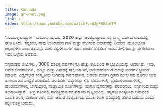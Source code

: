 ```yaml
---
title: Kannada
image: qr-knot.png
link: /
video: https://www.youtube.com/watch?v=W3pP884pmTM
---
```

<!--StartFragment-->

ʼಸಂಯುಕ್ತ ರಾಷ್ಟ್ರಗಳ ʼ ಸಾಮಾನ್ಯ ಸಭೆಯು, 2020 ಅನ್ನು ,ಅಂತರ್ರಾಷ್ಟ್ರೀಯ ಸಸ್ಯ ಸ್ವಾಸ್ಥ್ಯ ವರ್ಷದ ರೂಪದಲ್ಲಿ ಘೋಷಿಸಿದೆ.  ಸಸ್ಯಕುಲ, ನಾವು ಉಸಿರಾಡುವ ಗಾಳಿ ಮತ್ತು ಸೇವಿಸುವ ಆಹಾರವನ್ನು ನೀಡುವ  ಮೂಲಭೂತ ಆಧಾರಗಳು ಎಂಬ ತತ್ವವನ್ನು ಮೀರಿ ಸಸ್ಯಗಳ ಬಗೆಗೆ ಗಹನ ಚಿಂತನೆ ನೆಡೆಸಲು  ಯುವ ಪೀಳಿಗೆಯನ್ನು ಪ್ರೇರೇಪಿಸಲು ಇದು ಒಳ್ಳೆಯ ಅವಕಾಶ.    

ಸಸ್ಯದಂತಹ ಜೀವಿಗಳು , 3000 ದಶಲಕ್ಷ ವರ್ಷಗಳಿಗೂ ಹೆಚ್ಚು ಕಾಲದಿಂದ ಈ ಭೂಮಿಯನ್ನು ಆವರಿಸಿವೆ.  ಇವು, ಅನೇಕ ಜೀವರಾಶಿಗಳ , ಹುಟ್ಟು ಮತ್ತು ವಿನಾಶಕ್ಕೆ ಸಾಕ್ಷಿಯಾಗಿವೆ, ಅನ್ವೇಶಕರೊಂದಿಗೆ ಹಲವು ಖಂಡಗಳ ಭ್ರಮಣೆ ಮಾಡಿವೆ, ವಿಶ್ವದೆಲ್ಲೆಡೆ ಸಂಸ್ಕೃತಿಯ ಉಗಮಕ್ಕೆ ಕಾರಣವಾಗಿವೆ, ಬಹುಶಃ ಮಂಗಳ ಗ್ರಹದ ಮೇಲೆ ಸಹ ಮೊದಲ ಜೀವ ತಾಣವಾಗುವ ಸಾಧ್ಯತೆ ಹೊಂದಿವೆ. ಮಾನವರು, ಸಸ್ಯಗಳನ್ನು ಕೃಷಿ ಭೂಮಿಗಳಲ್ಲಿ, ಪ್ರಯೋಗಾಲಯಗಳಲ್ಲಿ, ಹಸಿರುಮನೆಗಳಲ್ಲಿ ಬೆಳೆದಿದ್ದಾರೆ, ಸಾಂಕ್ರಾಮಿಕ ರೋಗಗಳನ್ನು  ಹಾಗೂ ವ್ಯಸನಗಳನ್ನು ಪರಿಹರಿಸಲು, ಸಸ್ಯಗಳಿಂದ ಮದ್ದು ತಯಾರಿಸಿದ್ದಾರೆ.  ತೀವ್ರ ಗತಿಯಲ್ಲಿ ಸಾಗುತ್ತಿರುವ ಕಾಲಮಾನದ ದೃಷ್ಟಿಯಿಂದ,  ಸಸ್ಯಗಳು ಸಂಸ್ಕರಿಸಿದ ಅನುವಂಶ ವಾಹಕಗಳಾಗಿ, ಸಂಕುಲಗಳಾಗಿ, ಸರ್ವ ಆಹಾರ ಸಂಪೂರ್ತಿಯ ಮೂಲಗಳಾಗಿ ಭವಿಷ್ಯದಲ್ಲಿ ಹೇಗಿರ ಬಹುದು ಎಂದು ಕಲ್ಪಿಸಿಕೊಳ್ಳ ಬಹುದು. 



<!--EndFragment-->